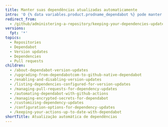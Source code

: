 ```yaml
---
title: Manter suas dependências atualizadas automaticamente
intro: 'O {% data variables.product.prodname_dependabot %} pode manter as dependências do seu repositório automaticamente.'
redirect_from:
  - /github/administering-a-repository/keeping-your-dependencies-updated-automatically
versions:
  fpt: '*'
topics:
  - Repositories
  - Dependabot
  - Version updates
  - Dependencies
  - Pull requests
children:
  - /about-dependabot-version-updates
  - /upgrading-from-dependabotcom-to-github-native-dependabot
  - /enabling-and-disabling-version-updates
  - /listing-dependencies-configured-for-version-updates
  - /managing-pull-requests-for-dependency-updates
  - /automating-dependabot-with-github-actions
  - /managing-encrypted-secrets-for-dependabot
  - /customizing-dependency-updates
  - /configuration-options-for-dependency-updates
  - /keeping-your-actions-up-to-date-with-dependabot
shortTitle: Atualização automática de dependências
---
```


